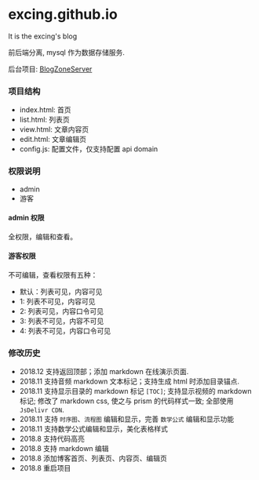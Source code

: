 # excing.github.io
It is the excing's blog

前后端分离, mysql 作为数据存储服务.

后台项目: [BlogZoneServer](https://github.com/excing/BlogZoneServer)

### 项目结构

- index.html: 首页
- list.html: 列表页
- view.html: 文章内容页
- edit.html: 文章编辑页
- config.js: 配置文件，仅支持配置 api domain

### 权限说明

- admin
- 游客

#### admin 权限

全权限，编辑和查看。

#### 游客权限

不可编辑，查看权限有五种：

- 默认：列表可见，内容可见
- 1: 列表不可见，内容可见
- 2: 列表可见，内容口令可见
- 3: 列表不可见，内容不可见
- 4: 列表不可见，内容口令可见

### 修改历史

- 2018.12 支持返回顶部；添加 markdown 在线演示页面.
- 2018.11 支持音频 markdown 文本标记；支持生成 html 时添加目录锚点.
- 2018.11 支持显示目录的 markdown 标记 `[TOC]`; 支持显示视频的 markdown 标记; 修改了 markdown css, 使之与 prism 的代码样式一致; 全部使用 `JsDelivr CDN`.
- 2018.11 支持 `时序图`、`流程图` 编辑和显示，完善 `数学公式` 编辑和显示功能
- 2018.11 支持数学公式编辑和显示，美化表格样式
- 2018.8 支持代码高亮
- 2018.8 支持 markdown 编辑
- 2018.8 添加博客首页、列表页、内容页、编辑页
- 2018.8 重启项目